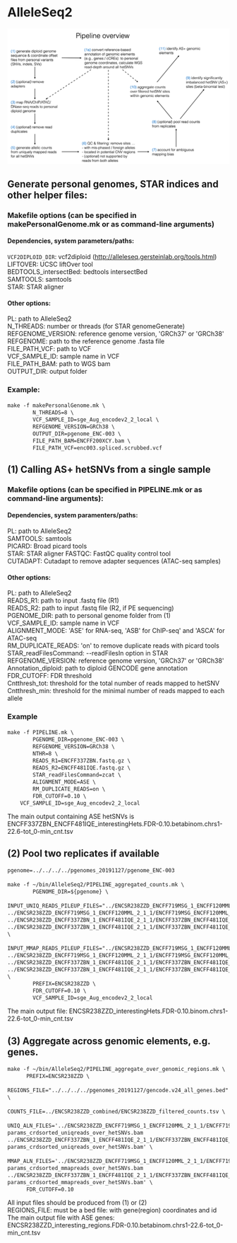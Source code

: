 # AlleleSeq2
![alt text](docs/pipeline_overview.png)
## Generate personal genomes, STAR indices and other helper files:

### Makefile options (can be specified in makePersonalGenome.mk or as command-line arguments)
#### Dependencies, system parameters/paths:  
``VCF2DIPLOID_DIR``: vcf2diploid (http://alleleseq.gersteinlab.org/tools.html)  
LIFTOVER: UCSC liftOver tool  
BEDTOOLS_intersectBed: bedtools intersectBed   
SAMTOOLS: samtools  
STAR: STAR aligner  

#### Other options:
PL: path to AlleleSeq2  
N_THREADS: number or threads (for STAR genomeGenerate)  
REFGENOME_VERSION: reference genome version, 'GRCh37' or 'GRCh38'  
REFGENOME: path to the reference genome .fasta file  
FILE_PATH_VCF: path to VCF  
VCF_SAMPLE_ID: sample name in VCF  
FILE_PATH_BAM: path to WGS bam  
OUTPUT_DIR: output folder  

### Example: 
```
make -f makePersonalGenome.mk \
        N_THREADS=8 \
        VCF_SAMPLE_ID=sge_Aug_encodev2_2_local \
        REFGENOME_VERSION=GRCh38 \
        OUTPUT_DIR=pgenome_ENC-003 \
        FILE_PATH_BAM=ENCFF200XCY.bam \
        FILE_PATH_VCF=enc003.spliced.scrubbed.vcf 
```



## (1) Calling AS+ hetSNVs from a single sample
### Makefile options (can be specified in PIPELINE.mk or as command-line arguments):
#### Dependencies, system paramenters/paths:  
PL: path to AlleleSeq2  
SAMTOOLS: samtools  
PICARD: Broad picard tools  
STAR: STAR aligner
FASTQC: FastQC quality control tool  
CUTADAPT: Cutadapt to remove adapter sequences (ATAC-seq samples)


#### Other options:  
PL: path to AlleleSeq2   
READS_R1: path to input .fastq file (R1)  
READS_R2: path to input .fastq file (R2, if PE sequencing)  
PGENOME_DIR: path to personal genome folder from (1)  
VCF_SAMPLE_ID: sample name in VCF  
ALIGNMENT_MODE: 'ASE' for RNA-seq, 'ASB' for ChIP-seq' and 'ASCA' for ATAC-seq  
RM_DUPLICATE_READS: 'on' to remove duplicate reads with picard tools  
STAR_readFilesCommand: --readFilesIn option in STAR  
REFGENOME_VERSION: reference genome version, 'GRCh37' or 'GRCh38'  
Annotation_diploid: path to diploid GENCODE gene annotation  
FDR_CUTOFF: FDR threshold  
Cntthresh_tot: threshold for the total number of reads mapped to hetSNV  
Cntthresh_min: threshold for the minimal number of reads mapped to each allele  

 

### Example   
```
make -f PIPELINE.mk \
        PGENOME_DIR=pgenome_ENC-003 \
        REFGENOME_VERSION=GRCh38 \
        NTHR=8 \
        READS_R1=ENCFF337ZBN.fastq.gz \
        READS_R2=ENCFF481IQE.fastq.gz \
        STAR_readFilesCommand=zcat \
        ALIGNMENT_MODE=ASE \
        RM_DUPLICATE_READS=on \
        FDR_CUTOFF=0.10 \
	VCF_SAMPLE_ID=sge_Aug_encodev2_2_local
```

The main output containing ASE hetSNVs is   
ENCFF337ZBN_ENCFF481IQE_interestingHets.FDR-0.10.betabinom.chrs1-22.6-tot_0-min_cnt.tsv



## (2) Pool two replicates if available 

```
pgenome=../../../../pgenomes_20191127/pgenome_ENC-003

make -f ~/bin/AlleleSeq2/PIPELINE_aggregated_counts.mk \
        PGENOME_DIR=${pgenome} \
        INPUT_UNIQ_READS_PILEUP_FILES="../ENCSR238ZZD_ENCFF719MSG_1_ENCFF120MML_2_1_1/ENCFF719MSG_ENCFF120MML_hap1_uniqreads.mpileup    ../ENCSR238ZZD_ENCFF719MSG_1_ENCFF120MML_2_1_1/ENCFF719MSG_ENCFF120MML_hap2_uniqreads.mpileup ../ENCSR238ZZD_ENCFF337ZBN_1_ENCFF481IQE_2_1_1/ENCFF337ZBN_ENCFF481IQE_hap1_uniqreads.mpileup ../ENCSR238ZZD_ENCFF337ZBN_1_ENCFF481IQE_2_1_1/ENCFF337ZBN_ENCFF481IQE_hap2_uniqreads.mpileup" \
        INPUT_MMAP_READS_PILEUP_FILES="../ENCSR238ZZD_ENCFF719MSG_1_ENCFF120MML_2_1_1/ENCFF719MSG_ENCFF120MML_hap1_mmapreads.mpileup ../ENCSR238ZZD_ENCFF719MSG_1_ENCFF120MML_2_1_1/ENCFF719MSG_ENCFF120MML_hap2_mmapreads.mpileup ../ENCSR238ZZD_ENCFF337ZBN_1_ENCFF481IQE_2_1_1/ENCFF337ZBN_ENCFF481IQE_hap1_mmapreads.mpileup ../ENCSR238ZZD_ENCFF337ZBN_1_ENCFF481IQE_2_1_1/ENCFF337ZBN_ENCFF481IQE_hap2_mmapreads.mpileup" \
        PREFIX=ENCSR238ZZD \
        FDR_CUTOFF=0.10 \
        VCF_SAMPLE_ID=sge_Aug_encodev2_2_local
```

The main output file: ENCSR238ZZD_interestingHets.FDR-0.10.binom.chrs1-22.6-tot_0-min_cnt.tsv



## (3) Aggregate across genomic elements, e.g. genes. ### 

```
make -f ~/bin/AlleleSeq2/PIPELINE_aggregate_over_genomic_regions.mk \
	  PREFIX=ENCSR238ZZD \
	  REGIONS_FILE="../../../../pgenomes_20191127/gencode.v24_all_genes.bed" \
	  COUNTS_FILE=../ENCSR238ZZD_combined/ENCSR238ZZD_filtered_counts.tsv \
	  UNIQ_ALN_FILES='../ENCSR238ZZD_ENCFF719MSG_1_ENCFF120MML_2_1_1/ENCFF719MSG_ENCFF120MML_ASE-params_crdsorted_uniqreads_over_hetSNVs.bam ../ENCSR238ZZD_ENCFF337ZBN_1_ENCFF481IQE_2_1_1/ENCFF337ZBN_ENCFF481IQE_ASE-params_crdsorted_uniqreads_over_hetSNVs.bam' \
	  MMAP_ALN_FILES='../ENCSR238ZZD_ENCFF719MSG_1_ENCFF120MML_2_1_1/ENCFF719MSG_ENCFF120MML_ASE-params_crdsorted_mmapreads_over_hetSNVs.bam ../ENCSR238ZZD_ENCFF337ZBN_1_ENCFF481IQE_2_1_1/ENCFF337ZBN_ENCFF481IQE_ASE-params_crdsorted_mmapreads_over_hetSNVs.bam' \
	  FDR_CUTOFF=0.10  
```


All input files should be produced from (1) or (2)   
REGIONS_FILE: must be a bed file: with gene(region) coordinates and id    
The main output file with ASE genes: ENCSR238ZZD_interesting_regions.FDR-0.10.betabinom.chrs1-22.6-tot_0-min_cnt.tsv   
